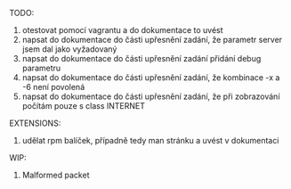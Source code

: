 TODO:

1) otestovat pomocí vagrantu a do dokumentace to uvést
2) napsat do dokumentace do části upřesnění zadání, že parametr server jsem dal jako vyžadovaný
3) napsat do dokumentace do části upřesnění zadání přidání debug parametru
4) napsat do dokumentace do části upřesnění zadání, že kombinace -x a -6 není povolená
5) napsat do dokumentace do části upřesnění zadání, že při zobrazování počítám pouze s class INTERNET

EXTENSIONS:

1) udělat rpm balíček, případně tedy man stránku a uvést v dokumentaci



WIP:

1) Malformed packet
